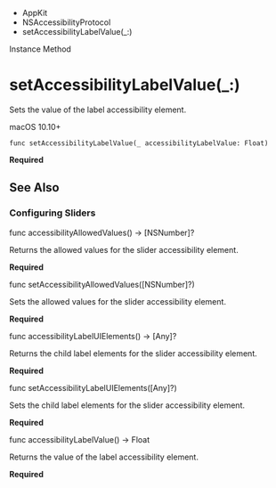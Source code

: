 

- AppKit
- NSAccessibilityProtocol
-  setAccessibilityLabelValue(\_:) 

Instance Method

# setAccessibilityLabelValue(\_:)

Sets the value of the label accessibility element.

macOS 10.10+

``` source
func setAccessibilityLabelValue(_ accessibilityLabelValue: Float)
```

**Required**

## See Also

### Configuring Sliders

func accessibilityAllowedValues() -> [NSNumber]?

Returns the allowed values for the slider accessibility element.

**Required**

func setAccessibilityAllowedValues([NSNumber]?)

Sets the allowed values for the slider accessibility element.

**Required**

func accessibilityLabelUIElements() -> [Any]?

Returns the child label elements for the slider accessibility element.

**Required**

func setAccessibilityLabelUIElements([Any]?)

Sets the child label elements for the slider accessibility element.

**Required**

func accessibilityLabelValue() -> Float

Returns the value of the label accessibility element.

**Required**

